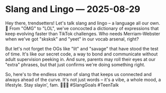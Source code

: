 # Slang and Lingo — 2025-08-29

Hey there, trendsetters! Let's talk slang and lingo – a language all our own. 🤘 From "OMG" to "LOL", we've concocted a dictionary of expressions that keep evolving faster than TikTok challenges. Who needs Merriam-Webster when we've got "sksksk" and "yeet" in our vocab arsenal, right?

But let's not forget the OGs like "lit" and "savage" that have stood the test of time. It's like our secret code, a way to bond and communicate without adult supervision peeking in. And sure, parents may roll their eyes at our "extra" phrases, but that just confirms we're doing something right.

So, here's to the endless stream of slang that keeps us connected and always ahead of the curve. It's not just words – it's a vibe, a whole mood, a lifestyle. Stay slayin', fam. 💁‍♀️✨ #SlangGoals #TeenTalk